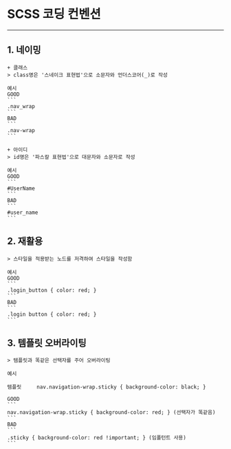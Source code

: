 ﻿# SCSS 코딩 컨벤션
------------
## 1. 네이밍

    + 클래스
    > class명은 '스네이크 표현법'으로 소문자와 언더스코어(_)로 작성

    예시
    GOOD
    ```
    .nav_wrap
    ```
    BAD
    ```
    .nav-wrap
    ```

    + 아이디
    > id명은 '파스칼 표현법'으로 대문자와 소문자로 작성

    예시
    GOOD
    ```
    #UserName
    ```
    BAD
    ```
    #user_name
    ```

## 2. 재활용

    > 스타일을 적용받는 노드를 저격하여 스타일을 작성함

    예시
    GOOD
    ```
    .login_button { color: red; }
    ```
    BAD
    ```
    .login button { color: red; }
    ```
     
## 3. 템플릿 오버라이팅

    > 템플릿과 똑같은 선택자를 주어 오버라이팅

    예시

    템플릿     nav.navigation-wrap.sticky { background-color: black; }

    GOOD
    ```
    nav.navigation-wrap.sticky { background-color: red; } (선택자가 똑같음)
    ```
    BAD
    ```
    .sticky { background-color: red !important; } (임폴턴트 사용)
    ```